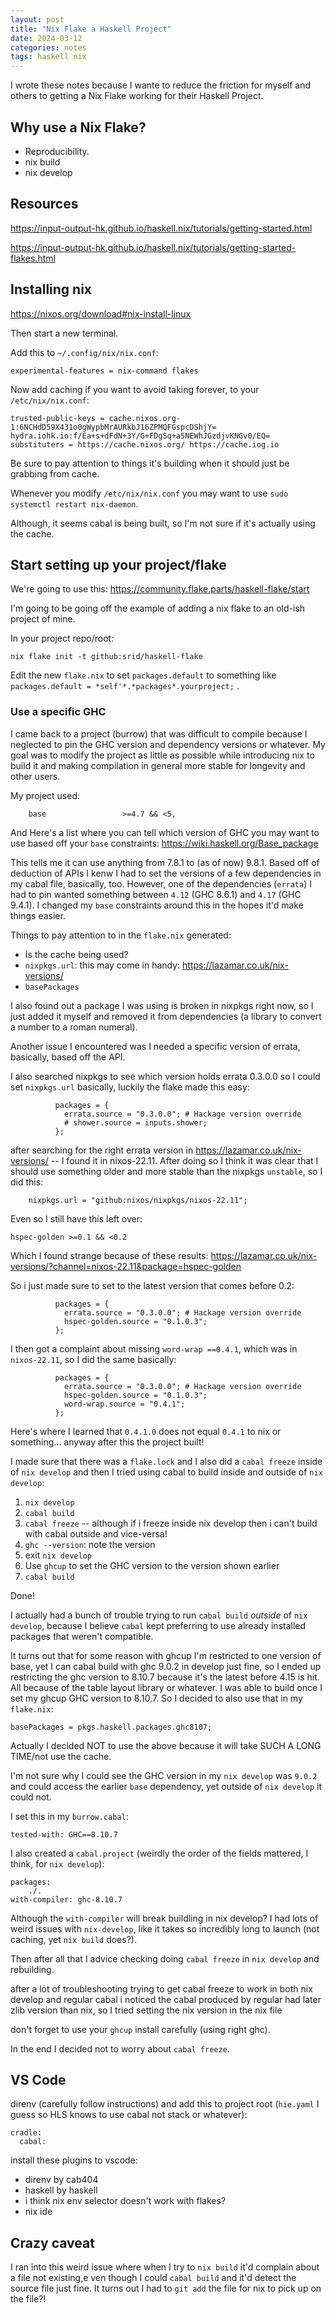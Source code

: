 ```yaml
---
layout: post
title: "Nix Flake a Haskell Project"
date: 2024-03-12
categories: notes
tags: haskell nix
---
```


I wrote these notes because I wante to reduce the friction for myself and
others to getting a Nix Flake working for their Haskell Project.

## Why use a Nix Flake?

  * Reproducibility.
  * nix build
  * nix develop

## Resources

https://input-output-hk.github.io/haskell.nix/tutorials/getting-started.html

https://input-output-hk.github.io/haskell.nix/tutorials/getting-started-flakes.html

## Installing nix

https://nixos.org/download#nix-install-linux

Then start a new terminal.

Add this to `~/.config/nix/nix.conf`:

```
experimental-features = nix-command flakes
```

Now add caching if you want to avoid taking forever, to your `/etc/nix/nix.conf`:

```
trusted-public-keys = cache.nixos.org-1:6NCHdD59X431o0gWypbMrAURkbJ16ZPMQFGspcDShjY= hydra.iohk.io:f/Ea+s+dFdN+3Y/G+FDgSq+a5NEWhJGzdjvKNGv0/EQ=
substituters = https://cache.nixos.org/ https://cache.iog.io
```

Be sure to pay attention to things it's building when it should just be
grabbing from cache.

Whenever you modify `/etc/nix/nix.conf` you may want to use `sudo systemctl
restart nix-daemon`.

Although, it seems cabal is being built, so I'm not sure if it's actually using
the cache.

## Start setting up your project/flake

We're going to use this: https://community.flake.parts/haskell-flake/start

I'm going to be going off the example of adding a nix flake to an old-ish project of mine.

In your project repo/root:

```
nix flake init -t github:srid/haskell-flake
```

Edit the new `flake.nix` to set `packages.default` to something like ` packages.default = *self'*.*packages*.yourproject;` .

### Use a specific GHC

I came back to a project (burrow) that was difficult to compile because I neglected to pin the GHC version and dependency versions or whatever. My goal was to modify the project as little as possible while introducing nix to build it and making compilation in general more stable for longevity and other users.

My project used:

```
    base                 >=4.7 && <5,
```

And Here's a list where you can tell which version of GHC you may want to use based off your `base` constraints: https://wiki.haskell.org/Base_package

This tells me it can use anything from 7.8.1 to (as of now) 9.8.1. Based off of deduction of APIs I kenw I had to set the versions of a few dependencies in my cabal file, basically, too. However, one of the dependencies  (`errata`) I had to pin wanted something between `4.12` (GHC 8.6.1) and `4.17` (GHC 9.4.1). I changed my `base` constraints around this in the hopes it'd make things easier.

Things to pay attention to in the `flake.nix` generated:

* Is the cache being used?
* `nixpkgs.url`: this may come in handy: https://lazamar.co.uk/nix-versions/
* `basePackages`

I also found out a package I was using is broken in nixpkgs right now, so I just added it myself and removed it from dependencies (a library to convert a number to a roman numeral).

Another issue I encountered was I needed a specific version of errata, basically, based off the API.

I also searched nixpkgs to see which version holds errata 0.3.0.0 so I could set `nixpkgs.url` basically, luckily the flake made this easy:

```
          packages = {
            errata.source = "0.3.0.0"; # Hackage version override
            # shower.source = inputs.shower;
          };
```

after searching for the right errata version in https://lazamar.co.uk/nix-versions/ -- I found it in nixos-22.11. After doing so I think it was clear that I should use something older and more stable than the nixpkgs `unstable`, so I did this:

```
    nixpkgs.url = "github:nixos/nixpkgs/nixos-22.11";
```

Even so I still have this left over:

```
hspec-golden >=0.1 && <0.2
```

Which I found strange because of these results: https://lazamar.co.uk/nix-versions/?channel=nixos-22.11&package=hspec-golden

So i just made sure to set to the latest version that comes before 0.2:

```
          packages = {
            errata.source = "0.3.0.0"; # Hackage version override
            hspec-golden.source = "0.1.0.3";
          };
```

I then got a complaint about missing `word-wrap ==0.4.1`, which was in `nixos-22.11`, so I did the same basically:

```
          packages = {
            errata.source = "0.3.0.0"; # Hackage version override
            hspec-golden.source = "0.1.0.3";
            word-wrap.source = "0.4.1";
          };
```

Here's where I learned that `0.4.1.0` does not equal `0.4.1` to nix or something... anyway after this the project built!

I made sure that there was a `flake.lock` and I also did a `cabal freeze` inside of `nix develop` and then I tried using cabal to build inside and outside of `nix develop`:

1. `nix develop`
1. `cabal build`
1. `cabal freeze` -- although if i freeze inside nix develop then i can't build with cabal outside and vice-versa!
1. `ghc --version`: note the version
1. exit `nix develop`
1. Use `ghcup` to set the GHC version to the version shown earlier
1. `cabal build`

Done!

I actually had a bunch of trouble trying to run `cabal build` *outside* of `nix
develop`, because I believe `cabal` kept preferring to use already installed
packages that weren't compatible.

It turns out that for some reason with ghcup I'm restricted to one version of
base, yet I can cabal build with ghc 9.0.2 in develop just fine, so I ended up
restricting the ghc version to 8.10.7 because it's the latest before 4.15 is
hit. All because of the table layout library or whatever. I was able to build once I set my ghcup GHC version to 8.10.7. So I decided to also use that in my `flake.nix`:

```
basePackages = pkgs.haskell.packages.ghc8107;
```

Actually I decided NOT to use the above because it will take SUCH A LONG
TIME/not use the cache.

I'm not sure why I could see the GHC version in my `nix develop` was `9.0.2`
and could access the earlier `base` dependency, yet outside of `nix develop` it
could not.

I set this in my `burrow.cabal`:

```
tested-with: GHC==8.10.7
```

I also created a `cabal.project` (weirdly the order of the fields mattered, I think, for `nix develop`):

```
packages:
    ./.
with-compiler: ghc-8.10.7
```

Although the `with-compiler` will break buildling in nix develop? I had lots of
weird issues with `nix-develop`, like it takes so incredibly long to launch
(not caching, yet `nix build` does?).

Then after all that I advice checking doing `cabal freeze` in `nix develop` and
rebuilding.

after a lot of troubleshooting trying to get cabal freeze to work in both nix develop and regular cabal i noticed the cabal produced by regular had later zlib version than nix, so I tried setting the nix version in the nix file

don't forget to use your `ghcup` install carefully (using right ghc).

In the end I decided not to worry about `cabal freeze`.

## VS Code

direnv (carefully follow instructions) and add this to project root (`hie.yaml` I guess so HLS knows to use cabal not stack or whatever):

```
cradle:
  cabal:

```

install these plugins to vscode: 

* direnv by cab404
* haskell by haskell
* i think nix env selector doesn't work with flakes?
* nix ide

## Crazy caveat

I ran into this weird issue where when I try to `nix build` it'd complain about
a file not existing,e ven though I could `cabal build` and it'd detect the
source file just fine. It turns out I had to `git add` the file for nix to pick
up on the file?!
